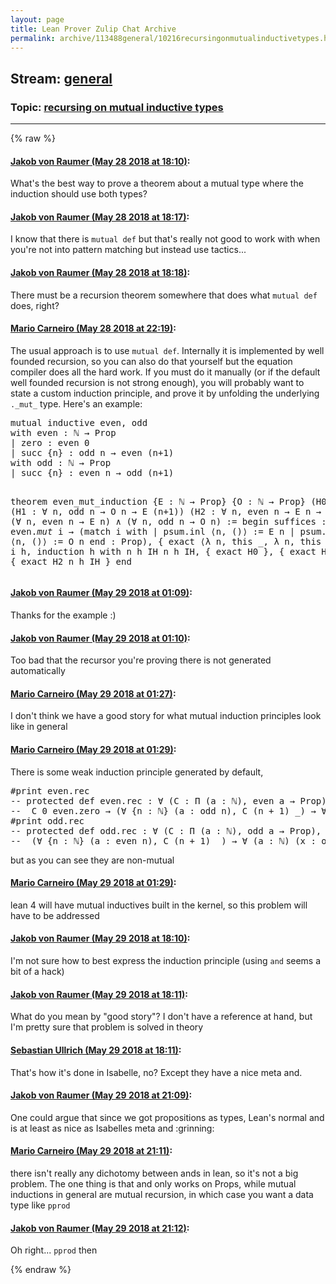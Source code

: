 ```yaml
---
layout: page
title: Lean Prover Zulip Chat Archive 
permalink: archive/113488general/10216recursingonmutualinductivetypes.html
---
```


## Stream: [general](index.html)
### Topic: [recursing on mutual inductive types](10216recursingonmutualinductivetypes.html)

---


{% raw %}
#### [ Jakob von Raumer (May 28 2018 at 18:10)](https://leanprover.zulipchat.com/#narrow/stream/113488-general/topic/recursing%20on%20mutual%20inductive%20types/near/127212172):
<p>What's the best way to prove a theorem about a mutual type where the induction should use both types?</p>

#### [ Jakob von Raumer (May 28 2018 at 18:17)](https://leanprover.zulipchat.com/#narrow/stream/113488-general/topic/recursing%20on%20mutual%20inductive%20types/near/127212388):
<p>I know that there is <code>mutual def</code> but that's really not good to work with when you're not into pattern matching but instead use tactics...</p>

#### [ Jakob von Raumer (May 28 2018 at 18:18)](https://leanprover.zulipchat.com/#narrow/stream/113488-general/topic/recursing%20on%20mutual%20inductive%20types/near/127212435):
<p>There must be a recursion theorem somewhere that does what <code>mutual def</code> does, right?</p>

#### [ Mario Carneiro (May 28 2018 at 22:19)](https://leanprover.zulipchat.com/#narrow/stream/113488-general/topic/recursing%20on%20mutual%20inductive%20types/near/127219962):
<p>The usual approach is to use <code>mutual def</code>. Internally it is implemented by well founded recursion, so you can also do that yourself but the equation compiler does all the hard work. If you must do it manually (or if the default well founded recursion is not strong enough), you will probably want to state a custom induction principle, and prove it by unfolding the underlying <code>._mut_</code> type. Here's an example:</p>
<div class="codehilite"><pre><span></span>mutual inductive even, odd
with even : ℕ → Prop
| zero : even 0
| succ {n} : odd n → even (n+1)
with odd : ℕ → Prop
| succ {n} : even n → odd (n+1)

theorem even_mut_induction {E : ℕ → Prop} {O : ℕ → Prop}
  (H0 : E 0)
  (H1 : ∀ n, odd n → O n → E (n+1))
  (H2 : ∀ n, even n → E n → O (n+1)) :
  (∀ n, even n → E n) ∧ (∀ n, odd n → O n) :=
begin
  suffices : ∀ i, even._mut_ i →
    (match i with
    | psum.inl ⟨n, ()⟩ := E n
    | psum.inr ⟨n, ()⟩ := O n
    end : Prop),
  { exact ⟨λ n, this _, λ n, this _⟩ },
  intros i h,
  induction h with n h IH n h IH,
  { exact H0 },
  { exact H1 n h IH },
  { exact H2 n h IH }
end
</pre></div>

#### [ Jakob von Raumer (May 29 2018 at 01:09)](https://leanprover.zulipchat.com/#narrow/stream/113488-general/topic/recursing%20on%20mutual%20inductive%20types/near/127224740):
<p>Thanks for the example :)</p>

#### [ Jakob von Raumer (May 29 2018 at 01:10)](https://leanprover.zulipchat.com/#narrow/stream/113488-general/topic/recursing%20on%20mutual%20inductive%20types/near/127224789):
<p>Too bad that the recursor you're proving there is not generated automatically</p>

#### [ Mario Carneiro (May 29 2018 at 01:27)](https://leanprover.zulipchat.com/#narrow/stream/113488-general/topic/recursing%20on%20mutual%20inductive%20types/near/127225223):
<p>I don't think we have a good story for what mutual induction principles look like in general</p>

#### [ Mario Carneiro (May 29 2018 at 01:29)](https://leanprover.zulipchat.com/#narrow/stream/113488-general/topic/recursing%20on%20mutual%20inductive%20types/near/127225269):
<p>There is some weak induction principle generated by default,</p>
<div class="codehilite"><pre><span></span>#print even.rec
-- protected def even.rec : ∀ (C : Π (a : ℕ), even a → Prop),
--  C 0 even.zero → (∀ {n : ℕ} (a : odd n), C (n + 1) _) → ∀ (a : ℕ) (x : even a), C a x
#print odd.rec
-- protected def odd.rec : ∀ (C : Π (a : ℕ), odd a → Prop),
--  (∀ {n : ℕ} (a : even n), C (n + 1) _) → ∀ (a : ℕ) (x : odd a), C a x
</pre></div>


<p>but as you can see they are non-mutual</p>

#### [ Mario Carneiro (May 29 2018 at 01:29)](https://leanprover.zulipchat.com/#narrow/stream/113488-general/topic/recursing%20on%20mutual%20inductive%20types/near/127225277):
<p>lean 4 will have mutual inductives built in the kernel, so this problem will have to be addressed</p>

#### [ Jakob von Raumer (May 29 2018 at 18:10)](https://leanprover.zulipchat.com/#narrow/stream/113488-general/topic/recursing%20on%20mutual%20inductive%20types/near/127259598):
<p>I'm not sure how to best express the induction principle (using <code>and</code> seems a bit of a hack)</p>

#### [ Jakob von Raumer (May 29 2018 at 18:11)](https://leanprover.zulipchat.com/#narrow/stream/113488-general/topic/recursing%20on%20mutual%20inductive%20types/near/127259636):
<p>What do you mean by "good story"? I don't have a reference at hand, but I'm pretty sure that problem is solved in theory</p>

#### [ Sebastian Ullrich (May 29 2018 at 18:11)](https://leanprover.zulipchat.com/#narrow/stream/113488-general/topic/recursing%20on%20mutual%20inductive%20types/near/127259641):
<p>That's how it's done in Isabelle, no? Except they have a nice meta and.</p>

#### [ Jakob von Raumer (May 29 2018 at 21:09)](https://leanprover.zulipchat.com/#narrow/stream/113488-general/topic/recursing%20on%20mutual%20inductive%20types/near/127268128):
<p>One could argue that since we got propositions as types, Lean's normal and is at least as nice as Isabelles meta and <span class="emoji emoji-1f600" title="grinning">:grinning:</span></p>

#### [ Mario Carneiro (May 29 2018 at 21:11)](https://leanprover.zulipchat.com/#narrow/stream/113488-general/topic/recursing%20on%20mutual%20inductive%20types/near/127268228):
<p>there isn't really any dichotomy between ands in lean, so it's not a big problem. The one thing is that and only works on Props, while mutual inductions in general are mutual recursion, in which case you want a data type like <code>pprod</code></p>

#### [ Jakob von Raumer (May 29 2018 at 21:12)](https://leanprover.zulipchat.com/#narrow/stream/113488-general/topic/recursing%20on%20mutual%20inductive%20types/near/127268297):
<p>Oh right... <code>pprod</code> then</p>


{% endraw %}
